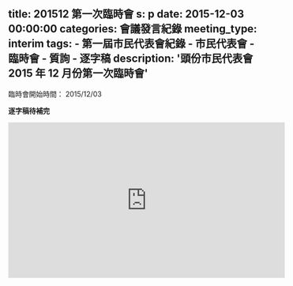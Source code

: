 title: 201512 第一次臨時會
s: p
date: 2015-12-03 00:00:00
categories: 會議發言紀錄
meeting_type: interim
tags:
    - 第一屆市民代表會紀錄
    - 市民代表會
    - 臨時會
    - 質詢
    - 逐字稿
description: '頭份市民代表會 2015 年 12 月份第一次臨時會'
---

<style>
.hint {
    color: #BBB;
}
.li {
    color: #088A85;
}

.district {
    color: #8A2908;
}

.representative {
    color: #D7DF01;
}
</style>

臨時會開始時間： 2015/12/03

**逐字稿待補完**

<iframe width="560" height="315" src="https://www.youtube.com/embed/ibpwgLyG-nk" frameborder="0" allowfullscreen></iframe>


